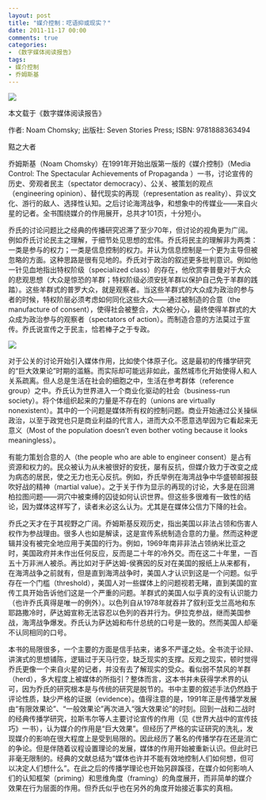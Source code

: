 ```yaml
---
layout: post
title: "媒介控制：呓语抑或现实？"
date: 2011-11-17 00:00
comments: true
categories: 
- 《数字媒体阅读报告》
tags:
- 媒介控制
- 乔姆斯基
---
```



![](https://covers.openlibrary.org/w/id/936145-M.jpg)

本文载于《数字媒体阅读报告》 

作者: Noam Chomsky; 出版社: Seven Stories Press; ISBN: 9781888363494

黠之大者

乔姆斯基（Noam Chomsky）在1991年开始出版第一版的《媒介控制》（Media Control: The Spectacular Achievements of Propaganda ）一书，讨论宣传的历史、旁观者民主（spectator democracy）、公关、被策划的观点（engineering opinion）、替代现实的再现（representation as reality）、异议文化、游行的敌人、选择性认知。之后讨论海湾战争，和想象中的传媒业——来自火星的记者。全书围绕媒介的作用展开，总共才101页，十分短小。

乔氏的讨论问题比之经典的传播研究迟滞了至少70年，但讨论的视角更为广阔。例如乔氏讨论民主之理解，于细节处见思想的宏伟。乔氏将民主的理解非为两类：一类是参与的权力；一类是信息控制的权力。并认为信息控制是一个更为主导但被忽略的方面。这种思路是很有见地的。乔氏对于政治的叙述更多批判意识。例如他一针见血地指出特权阶级（specialized class）的存在，他欣赏李普曼对于大众的悲观思想（大众是惊恐的羊群；特权阶级必须安抚羊群以保护自己免于羊群的践踏）。这些羊群式的普罗大众，就是观察者。当这些羊群式的大众成为政治的参与者的时候，特权阶层必须考虑如何同化这些大众——通过被制造的合意（the manufacture of consent），使得社会被整合，大众被分心，最终使得羊群式的大众成为政治参与的观察者（spectators of action）。而制造合意的方法莫过于宣传。乔氏说宣传之于民主，恰若棒子之于专政。

 
![](http://www.skrewdriver.net/stranger1.gif)

对于公关的讨论开始引入媒体作用，比如使个体原子化。这是最初的传播学研究的“巨大效果论”时期的滥觞。而实际却可能远非如此，虽然城市化开始使得人和人关系疏离。但人总是生活在社会的细胞之中，生活在参考群体（reference group）之中。乔氏认为世界进入一个商业化驱动的社会（business-run society）。将个体组织起来的力量是不存在的（unions are virtually nonexistent）。其中的一个问题是媒体所有权的控制问题。商业开始通过公关操纵政治，以至于政党也只是商业利益的代言人，进而大众不愿意选举因为它看起来无意义（Most of the population doesn’t even bother voting because it looks meaningless）。

有能力策划合意的人（the people who are able to engineer consent）是占有资源和权力的。民众被认为从未被很好的安抚，屡有反抗，但媒介致力于改变之成为病态的居民，使之无力也无心反抗。例如，乔氏举例在海湾战争中华盛顿邮报鼓吹好战的精神（martial value）。之于关于作为显示的再现的讨论，大多是在回溯柏拉图问题——洞穴中被束缚的囚徒如何认识世界。但这些多很难有一致性的结论，因为媒体这样写了，读者未必这么认为。尤其是在媒体公信力下降的社会。

乔氏之天才在于其视野之广阔。乔姆斯基反观历史，指出美国以非法占领和伤害人权作为参战理由。很多人也如是解读，这是宣传系统制造合意的力量。然而这种逻辑并没有被完全地应用于美国的行为。例如，1969年南非非法占领纳米比亚之时，美国政府并未作出任何反应，反而是二十年的冷外交。而在这二十年里，一百五十万非洲人被杀。再比如对于萨达姆-侯赛因的反对在美国的报纸上从来都有，在海湾战争之前就有，但是直到海湾战争时，美国人才认识到这是一个问题。似乎存在一个门槛（threshold），美国人对一些媒体上的问题视若无睹，直到美国的宣传工具开始告诉他们这是一个严重的问题。羊群式的美国人似乎真的没有认识能力（也许乔氏真得是唯一的例外）。以色列自从1978年就吞并了叙利亚戈兰高地和东耶路撒冷时，萨达姆宣称无法容忍以色列的吞并行为。伊拉克参战，继而美国参战，海湾战争爆发。乔氏认为萨达姆和布什总统的口号是一致的。然而美国人却毫不认同相同的口号。

本书的局限很多，一个主要的方面是信手拈来，诸多不严谨之处。全书流于论辩、讲演式的思想铺陈，逻辑过于天马行空，缺乏现实的支撑。反观之现实，顿时觉得乔氏更像一个来自火星的记者，并没有去了解现实的受众。看似弱不禁风的羊群（herd），多大程度上被媒体的所指引？整体而言，这本书并未获得学术界的认可，因为乔氏的研究根本是与传统的研究是脱节的。书中主要的叙述手法仍然趋于评论性质，缺少严格的证据（evidence）。值得注意的是，1991年正是传播学发展由“有限效果论”、“一般效果论”再次进入“强大效果论”的时刻。回到一战和二战时的经典传播学研究，拉斯韦尔等人主要讨论宣传的作用（见《世界大战中的宣传技巧》一书），认为媒介的作用是“巨大效果”。但经历了严格的实证研究的洗礼，发现媒介的影响在很大程度上是受到局限的。因此经历了著名的传播学存在还是消亡的争论。但是伴随着议程设置理论的发展，媒体的作用开始被重新认识。但此时已非毫无限制的。经典的文献总结为“媒体也许并不能有效地控制人们如何想，但可以决定人们想什么”。在此之后的传播学理论也开始另辟蹊径，在媒介如何影响人们的认知框架（priming）和思维角度（framing）的角度展开，而非简单的媒介效果在行为层面的作用。但乔氏似乎也在另外的角度开始接近事实的真相。
